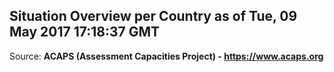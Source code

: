 ## Situation Overview per Country as of Tue, 09 May 2017 17:18:37 GMT

Source: **ACAPS (Assessment Capacities Project) - https://www.acaps.org**